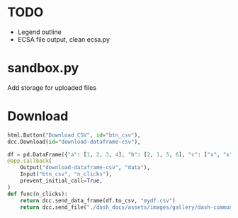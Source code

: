 # TODO
- Legend outline
- ECSA file output, clean ecsa.py







# sandbox.py
Add storage for uploaded files


# Download
```python
html.Button("Download CSV", id="btn_csv"),
dcc.Download(id="download-dataframe-csv"),

df = pd.DataFrame({"a": [1, 2, 3, 4], "b": [2, 1, 5, 6], "c": ["x", "x", "y", "y"]})
@app.callback(
    Output("download-dataframe-csv", "data"),
    Input("btn_csv", "n_clicks"),
    prevent_initial_call=True,
)
def func(n_clicks):
    return dcc.send_data_frame(df.to_csv, "mydf.csv")
    return dcc.send_file("./dash_docs/assets/images/gallery/dash-community-components.png")
```